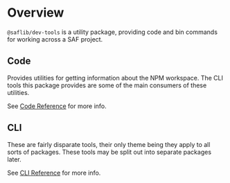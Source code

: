 # Overview

`@saflib/dev-tools` is a utility package, providing code and bin commands for working across a SAF project.

## Code

Provides utilities for getting information about the NPM workspace. The CLI tools this package provides are some of the main consumers of these utilities.

See [Code Reference](./ref/index.md) for more info.

## CLI

These are fairly disparate tools, their only theme being they apply to all sorts of packages. These tools may be split out into separate packages later.

See [CLI Reference](./cli/index.md) for more info.
